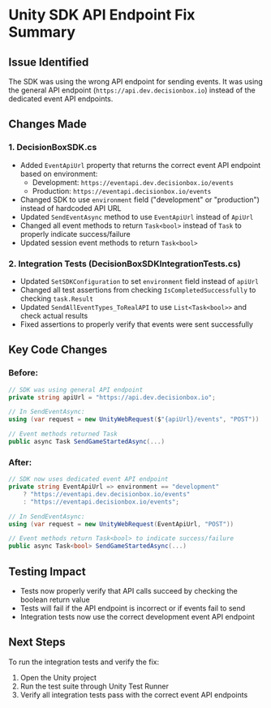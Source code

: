 # Unity SDK API Endpoint Fix Summary

## Issue Identified
The SDK was using the wrong API endpoint for sending events. It was using the general API endpoint (`https://api.dev.decisionbox.io`) instead of the dedicated event API endpoints.

## Changes Made

### 1. DecisionBoxSDK.cs
- Added `EventApiUrl` property that returns the correct event API endpoint based on environment:
  - Development: `https://eventapi.dev.decisionbox.io/events`
  - Production: `https://eventapi.decisionbox.io/events`
- Changed SDK to use `environment` field ("development" or "production") instead of hardcoded API URL
- Updated `SendEventAsync` method to use `EventApiUrl` instead of `ApiUrl`
- Changed all event methods to return `Task<bool>` instead of `Task` to properly indicate success/failure
- Updated session event methods to return `Task<bool>`

### 2. Integration Tests (DecisionBoxSDKIntegrationTests.cs)
- Updated `SetSDKConfiguration` to set `environment` field instead of `apiUrl`
- Changed all test assertions from checking `IsCompletedSuccessfully` to checking `task.Result`
- Updated `SendAllEventTypes_ToRealAPI` to use `List<Task<bool>>` and check actual results
- Fixed assertions to properly verify that events were sent successfully

## Key Code Changes

### Before:
```csharp
// SDK was using general API endpoint
private string apiUrl = "https://api.dev.decisionbox.io";

// In SendEventAsync:
using (var request = new UnityWebRequest($"{apiUrl}/events", "POST"))

// Event methods returned Task
public async Task SendGameStartedAsync(...)
```

### After:
```csharp
// SDK now uses dedicated event API endpoint
private string EventApiUrl => environment == "development" 
    ? "https://eventapi.dev.decisionbox.io/events" 
    : "https://eventapi.decisionbox.io/events";

// In SendEventAsync:
using (var request = new UnityWebRequest(EventApiUrl, "POST"))

// Event methods return Task<bool> to indicate success/failure
public async Task<bool> SendGameStartedAsync(...)
```

## Testing Impact
- Tests now properly verify that API calls succeed by checking the boolean return value
- Tests will fail if the API endpoint is incorrect or if events fail to send
- Integration tests now use the correct development event API endpoint

## Next Steps
To run the integration tests and verify the fix:
1. Open the Unity project
2. Run the test suite through Unity Test Runner
3. Verify all integration tests pass with the correct event API endpoints